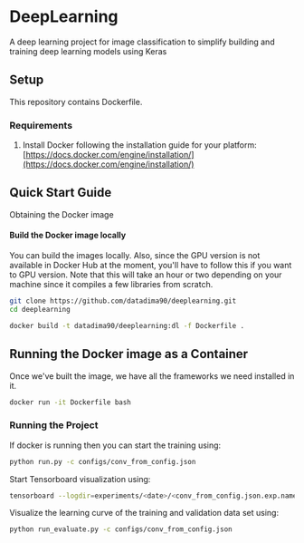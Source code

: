# DeepLearning

A deep learning project for image classification to simplify building and training deep learning models using Keras

## Setup

This repository contains Dockerfile.

### Requirements
1. Install Docker following the installation guide for your platform: 
[https://docs.docker.com/engine/installation/](https://docs.docker.com/engine/installation/)

## Quick Start Guide

Obtaining the Docker image

#### Build the Docker image locally
You can build the images locally. Also, since the GPU version is not available in Docker Hub at the moment, you'll have to follow this if you want to GPU version. Note that this will take an hour or two depending on your machine since it compiles a few libraries from scratch.

```bash
git clone https://github.com/datadima90/deeplearning.git
cd deeplearning
```

```bash
docker build -t datadima90/deeplearning:dl -f Dockerfile .
```

## Running the Docker image as a Container
Once we've built the image, we have all the frameworks we need installed in it. 

```bash
docker run -it Dockerfile bash
```

### Running the Project
If docker is running then you can start the training using:

```bash
python run.py -c configs/conv_from_config.json
```

Start Tensorboard visualization using:

```bash
tensorboard --logdir=experiments/<date>/<conv_from_config.json.exp.name>/logs
```

Visualize the learning curve of the training and validation data set using:

```bash
python run_evaluate.py -c configs/conv_from_config.json
```
